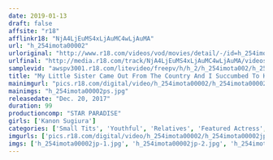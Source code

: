 ```yaml
---
date: 2019-01-13
draft: false
affsite: "r18"
afflinkr18: "NjA4LjEuMS4xLjAuMC4wLjAuMA"
url: "h_254imota00002"
urloriginal: "http://www.r18.com/videos/vod/movies/detail/-/id=h_254imota00002"
urlfinal: "http://media.r18.com/track/NjA4LjEuMS4xLjAuMC4wLjAuMA/videos/vod/movies/detail/-/id=h_254imota00002"
samplevid: "awspv3001.r18.com/litevideo/freepv/h/h_2/h_254imota002/h_254imota002_dmb_w.mp4"
title: "My Little Sister Came Out From The Country And I Succumbed To Her Sexy Lures Of Temptation For Creampie Sex Kanon Sugiura"
mainimgurl: "pics.r18.com/digital/video/h_254imota00002/h_254imota00002ps.jpg"
mainimgs: "h_254imota00002ps.jpg"
releasedate: "Dec. 20, 2017"
duration: 99
productioncomp: "STAR PARADISE"
girls: ['Kanon Sugiura']
categories: ['Small Tits', 'Youthful', 'Relatives', 'Featured Actress', 'Sister', 'Hi-Def']
imgurls: ['pics.r18.com/digital/video/h_254imota00002/h_254imota00002jp-1.jpg', 'pics.r18.com/digital/video/h_254imota00002/h_254imota00002jp-2.jpg', 'pics.r18.com/digital/video/h_254imota00002/h_254imota00002jp-3.jpg', 'pics.r18.com/digital/video/h_254imota00002/h_254imota00002jp-4.jpg', 'pics.r18.com/digital/video/h_254imota00002/h_254imota00002jp-5.jpg', 'pics.r18.com/digital/video/h_254imota00002/h_254imota00002jp-6.jpg', 'pics.r18.com/digital/video/h_254imota00002/h_254imota00002jp-7.jpg', 'pics.r18.com/digital/video/h_254imota00002/h_254imota00002jp-8.jpg', 'pics.r18.com/digital/video/h_254imota00002/h_254imota00002jp-9.jpg', 'pics.r18.com/digital/video/h_254imota00002/h_254imota00002jp-10.jpg', 'pics.r18.com/digital/video/h_254imota00002/h_254imota00002jp-11.jpg', 'pics.r18.com/digital/video/h_254imota00002/h_254imota00002jp-12.jpg', 'pics.r18.com/digital/video/h_254imota00002/h_254imota00002jp-13.jpg', 'pics.r18.com/digital/video/h_254imota00002/h_254imota00002jp-14.jpg', 'pics.r18.com/digital/video/h_254imota00002/h_254imota00002jp-15.jpg', 'pics.r18.com/digital/video/h_254imota00002/h_254imota00002jp-16.jpg', 'pics.r18.com/digital/video/h_254imota00002/h_254imota00002jp-17.jpg', 'pics.r18.com/digital/video/h_254imota00002/h_254imota00002jp-18.jpg', 'pics.r18.com/digital/video/h_254imota00002/h_254imota00002jp-19.jpg', 'pics.r18.com/digital/video/h_254imota00002/h_254imota00002jp-20.jpg']
imgs: ['h_254imota00002jp-1.jpg', 'h_254imota00002jp-2.jpg', 'h_254imota00002jp-3.jpg', 'h_254imota00002jp-4.jpg', 'h_254imota00002jp-5.jpg', 'h_254imota00002jp-6.jpg', 'h_254imota00002jp-7.jpg', 'h_254imota00002jp-8.jpg', 'h_254imota00002jp-9.jpg', 'h_254imota00002jp-10.jpg', 'h_254imota00002jp-11.jpg', 'h_254imota00002jp-12.jpg', 'h_254imota00002jp-13.jpg', 'h_254imota00002jp-14.jpg', 'h_254imota00002jp-15.jpg', 'h_254imota00002jp-16.jpg', 'h_254imota00002jp-17.jpg', 'h_254imota00002jp-18.jpg', 'h_254imota00002jp-19.jpg', 'h_254imota00002jp-20.jpg']
---
```

